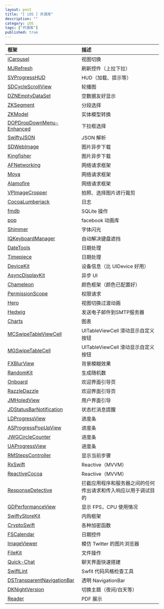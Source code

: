 ```yaml
---
layout: post
title: "[ iOS ] 开源库"
description: ""
category: iOS
tags: ["开源库"]
published: true
---
```


| 框架 | 描述 |
| :-- | :-- |
| [iCarousel](https://github.com/nicklockwood/iCarousel) | 视图切换 |
| [MJRefresh](https://github.com/CoderMJLee/MJRefresh) | 刷新控件（上拉下拉） |
| [SVProgressHUD](https://github.com/SVProgressHUD/SVProgressHUD) | HUD（加载、提示等） |
| [SDCycleScrollView](https://github.com/gsdios/SDCycleScrollView) | 轮播图 |
| [DZNEmptyDataSet](https://github.com/dzenbot/DZNEmptyDataSet) | 空数据友好显示 |
| [ZKSegment](https://github.com/WangWenzhuang/ZKSegment) | 分段选择 |
| [ZKModel](https://github.com/WangWenzhuang/ZKModel) | 实体模型转换 |
| [DOPDropDownMenu-Enhanced](https://github.com/12207480/DOPDropDownMenu-Enhanced) | 下拉框选择 |
| [SwiftyJSON](https://github.com/SwiftyJSON/SwiftyJSON) | JSON 解析 |
| [SDWebImage](https://github.com/rs/SDWebImage) | 图片异步下载 |
| [Kingfisher](https://github.com/onevcat/Kingfisher) | 图片异步下载 |
| [AFNetworking](https://github.com/AFNetworking/AFNetworking) | 网络请求框架 |
| [Moya](https://github.com/Moya/Moya) | 网络请求框架 |
| [Alamofire](https://github.com/Alamofire/Alamofire) | 网络请求框架 |
| [VPImageCropper](https://github.com/windshg/VPImageCropper) | 拍照、选择图片进行裁剪 |
| [CocoaLumberjack](https://github.com/CocoaLumberjack/CocoaLumberjack) | 日志 |
| [fmdb](https://github.com/ccgus/fmdb) | SQLite 操作 |
| [pop](https://github.com/facebook/pop) | facebook 动画库 |
| [Shimmer](https://github.com/facebook/Shimmer) | 字体闪光 |
| [IQKeyboardManager](https://github.com/hackiftekhar/IQKeyboardManager) | 自动解决键盘遮挡 |
| [DateTools](https://github.com/MatthewYork/DateTools) | 日期处理 |
| [Timepiece](https://github.com/naoty/Timepiece) | 日期处理 |
| [DeviceKit](https://github.com/dennisweissmann/DeviceKit) | 设备信息（比 UIDevice 好用） |
| [AsyncDisplayKit](https://github.com/facebook/AsyncDisplayKit) | 异步 UI |
| [Chameleon](https://github.com/ViccAlexander/Chameleon) | 颜色框架（颜色已配置好） |
| [PermissionScope](https://github.com/nickoneill/PermissionScope) | 权限请求 |
| [Hero](https://github.com/lkzhao/Hero) | 视图切换过渡动画 |
| [Hedwig](https://github.com/onevcat/Hedwig) | 发送电子邮件到SMTP服务器 |
| [Charts](https://github.com/danielgindi/Charts) | 图表 |
| [MCSwipeTableViewCell](https://github.com/alikaragoz/MCSwipeTableViewCell) | UITableViewCell 滑动显示自定义按钮 |
| [MGSwipeTableCell](https://github.com/MortimerGoro/MGSwipeTableCell) | UITableViewCell 滑动显示自定义按钮 |
| [FXBlurView](https://github.com/nicklockwood/FXBlurView) | 背景模糊效果 |
| [RandomKit](https://github.com/nvzqz/RandomKit) | 生成随机数 |
| [Onboard](https://github.com/mamaral/Onboard) | 欢迎界面引导页 |
| [RazzleDazzle](https://github.com/IFTTT/RazzleDazzle) | 欢迎界面引导页 |
| [JMHoledView](https://github.com/leverdeterre/JMHoledView) | 用户界面引导 |
| [JDStatusBarNotification](https://github.com/calimarkus/JDStatusBarNotification) | 状态栏消息提醒 |
| [LDProgressView](https://github.com/lightdesign/LDProgressView) | 进度条 |
| [ASProgressPopUpView](https://github.com/alskipp/ASProgressPopUpView) | 进度条 |
| [JWGCircleCounter](https://github.com/johngraham262/JWGCircleCounter) | 进度条 |
| [UAProgressView](https://github.com/UrbanApps/UAProgressView) | 进度条 |
| [RMStepsController](https://github.com/CooperRS/RMStepsController) | 显示当前步骤  |
| [RxSwift](https://github.com/ReactiveX/RxSwift) | Reactive（MVVM） |
| [ReactiveCocoa](https://github.com/ReactiveCocoa/ReactiveCocoa) | Reactive（MVVM） |
| [ResponseDetective](https://github.com/netguru/ResponseDetective) | 拦截应用程序和服务器之间的任何传出请求和传入响应以用于调试目的 |
| [GDPerformanceView](https://github.com/dani-gavrilov/GDPerformanceView-Swift) | 显示 FPS，CPU 使用情况 |
| [SwiftyStoreKit](https://github.com/bizz84/SwiftyStoreKit) | 内购框架 |
| [CryptoSwift](https://github.com/krzyzanowskim/CryptoSwift) | 各种加密函数 |
| [FSCalendar](https://github.com/WenchaoD/FSCalendar) | 日期控件 |
| [ImageViewer](https://github.com/MailOnline/ImageViewer) | 模仿 Twitter 的图片浏览器 |
| [FileKit](https://github.com/nvzqz/FileKit) | 文件操作 |
| [Quick-Chat](https://github.com/aslanyanhaik/Quick-Chat) | 聊天界面快速搭建 |
| [SwiftLint](https://github.com/realm/SwiftLint) | Swfit 代码风格检查工具 |
| [DSTransparentNavigationBar](https://github.com/diegoserranoa/DSTransparentNavigationBar) | 透明 NavigationBar |
| [DKNightVersion](https://github.com/Draveness/DKNightVersion) | 切换主题（夜间/白天等） |
| [Reader](https://github.com/vfr/Reader) | PDF 展示 |